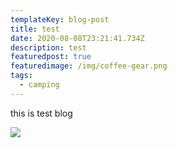 ```yaml
---
templateKey: blog-post
title: test
date: 2020-08-08T23:21:41.734Z
description: test
featuredpost: true
featuredimage: /img/coffee-gear.png
tags:
  - camping
---
```

this is test blog

![](/img/blog-index.jpg)